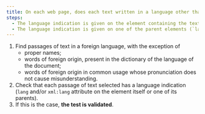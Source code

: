 ```yaml
---
title: On each web page, does each text written in a language other than the [default language](#default-language) meet one of these conditions (excluding special cases)?
steps:
  - The language indication is given on the element containing the text (`lang` and/or `xml:lang` attribute).
  - The language indication is given on one of the parent elements (`lang` and/or `xml:lang` attribute)
---
```


1. Find passages of text in a foreign language, with the exception of
   - proper names;
   - words of foreign origin, present in the dictionary of the language of the document;
   - words of foreign origin in common usage whose pronunciation does not cause misunderstanding.
2. Check that each passage of text selected has a language indication (`lang` and/or `xml:lang` attribute on the element itself or one of its parents).
3. If this is the case, **the test is validated**.
